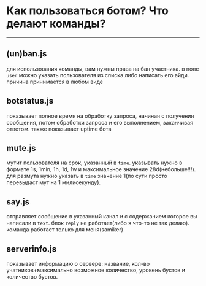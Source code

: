 # Как пользоваться ботом? Что делают команды?
---
## (un)ban.js
для использования команды, вам нужны права на бан участника. в поле `user` можно указать пользователя из списка либо написать его айди. причина принимается в любом виде

## botstatus.js
показывает полное время на обработку запроса, начиная с получения сообщения, потом обработки запроса и его выполнением, заканчивая ответом. также показывает uptime бота

## mute.js
мутит пользователя на срок, указанный в `time`. указывать нужно в формате 1s, 1min, 1h, 1d, 1w и максимальное значение 28d(небольше!!!). для размута нужно указать в `time` значение 1(по сути просто перевыдаст мут на 1 милисекунду).

## say.js
отправляет сообщение в указанный канал и с содержанием которое вы написали в `text`. блок `reply` не работает(либо я что-то не так делаю). команда работает только для меня(samiker)

## serverinfo.js
показывает информацию о сервере: название, кол-во учатников+максимально возможное количество, уровень бустов и количество бустов.
